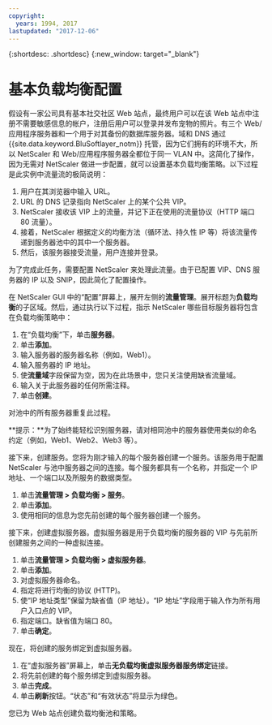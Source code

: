 ```yaml
---
copyright:
  years: 1994, 2017
lastupdated: "2017-12-06"
---
```


{:shortdesc: .shortdesc}
{:new_window: target="_blank"}

# 基本负载均衡配置
假设有一家公司具有基本社交社区 Web 站点，最终用户可以在该 Web 站点中注册不需要敏感信息的帐户，注册后用户可以登录并发布宠物的照片。有三个 Web/应用程序服务器和一个用于对其备份的数据库服务器。域和 DNS 通过 {{site.data.keyword.BluSoftlayer_notm}} 托管，因为它们拥有的环境不大，所以 NetScaler 和 Web/应用程序服务器全都位于同一 VLAN 中。这简化了操作，因为无需对 NetScaler 做进一步配置，就可以设置基本负载均衡策略。以下过程是此实例中流量流的极简说明：

1. 用户在其浏览器中输入 URL。
2. URL 的 DNS 记录指向 NetScaler 上的某个公共 VIP。
3. NetScaler 接收该 VIP 上的流量，并记下正在使用的流量协议（HTTP 端口 80 流量）。
4. 接着，NetScaler 根据定义的均衡方法（循环法、持久性 IP 等）将该流量传递到服务器池中的其中一个服务器。
5. 然后，该服务器接受流量，用户连接并登录。

为了完成此任务，需要配置 NetScaler 来处理此流量。由于已配置 VIP、DNS 服务器的 IP 以及 SNIP，因此简化了配置操作。 

在 NetScaler GUI 中的“配置”屏幕上，展开左侧的**流量管理**。展开标题为**负载均衡**的子区域。然后，通过执行以下过程，指示 NetScaler 哪些目标服务器将包含在负载均衡策略中：

1. 在“负载均衡”下，单击**服务器**。
2. 单击**添加**。
3. 输入服务器的服务器名称（例如，Web1）。
4. 输入服务器的 IP 地址。
5. 使**流量域**字段保留为空，因为在此场景中，您只关注使用缺省流量域。
6. 输入关于此服务器的任何所需注释。
7. 单击**创建**。

对池中的所有服务器重复此过程。  

**提示：**为了始终能轻松识别服务器，请对相同池中的服务器使用类似的命名约定（例如，Web1、Web2、Web3 等）。

接下来，创建服务。您将为刚才输入的每个服务器创建一个服务。该服务用于配置 NetScaler 与池中服务器之间的连接。每个服务都具有一个名称，并指定一个 IP 地址、一个端口以及所服务的数据类型。

1. 单击**流量管理 > 负载均衡 > 服务**。
2. 单击**添加**。
3. 使用相同的信息为您先前创建的每个服务器创建一个服务。

接下来，创建虚拟服务器。虚拟服务器是用于负载均衡的服务器的 VIP 与先前所创建服务之间的一种虚拟连接。

1. 单击**流量管理 > 负载均衡 > 虚拟服务器**。
2. 单击**添加**。
3. 对虚拟服务器命名。
4. 指定将进行均衡的协议 (HTTP)。
5. 使“IP 地址类型”保留为缺省值（IP 地址）。“IP 地址”字段用于输入作为所有用户入口点的 VIP。
6. 指定端口。缺省值为端口 80。
7. 单击**确定**。

现在，将创建的服务绑定到虚拟服务器。

1. 在“虚拟服务器”屏幕上，单击**无负载均衡虚拟服务器服务绑定**链接。
2. 将先前创建的每个服务绑定到虚拟服务器。
3. 单击**完成**。
4. 单击**刷新**按钮。“状态”和“有效状态”将显示为绿色。

您已为 Web 站点创建负载均衡池和策略。
